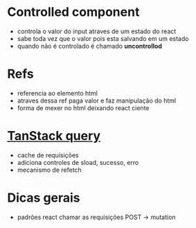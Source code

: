 # Controlled component
- controla o valor do input atraves de um estado do react
- sabe toda vez que o valor pois esta salvando em um estado
- quando não é controlado é chamado **uncontrollod**

# Refs
- referencia ao elemento html
- atraves dessa ref paga valor e faz manipulação do html
- forma de mexer no html deixando react ciente

# [TanStack query](https://tanstack.com/query/latest/docs/react/installation)
- cache de requisições
- adiciona controles de sload, sucesso, erro
- mecanismo de refetch

# Dicas gerais
- padrões react chamar as requisições POST -> mutation